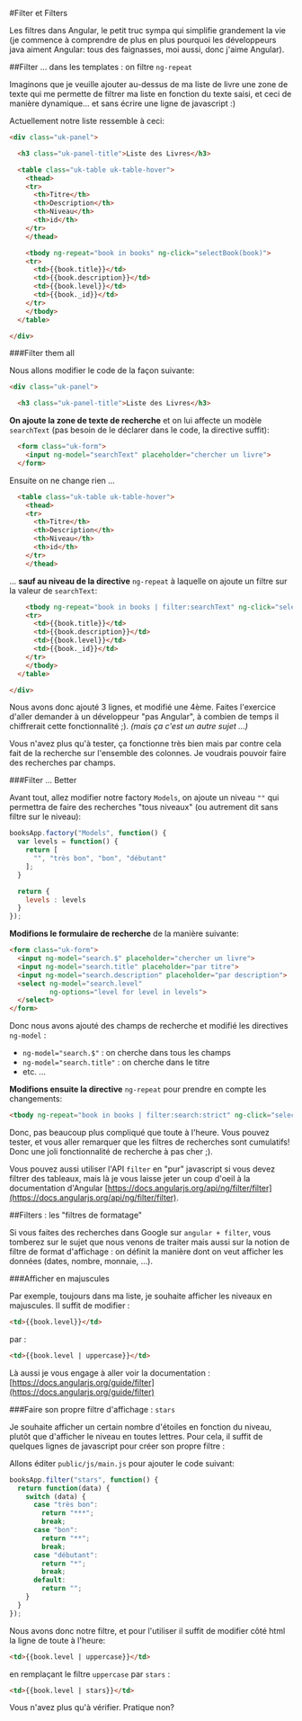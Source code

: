 #Filter et Filters

Les filtres dans Angular, le petit truc sympa qui simplifie grandement la vie (je commence à comprendre de plus en plus pourquoi les développeurs java aiment Angular: tous des faignasses, moi aussi, donc j'aime Angular). 

##Filter ... dans les templates : on filtre `ng-repeat`

Imaginons que je veuille ajouter au-dessus de ma liste de livre une zone de texte qui me permette de filtrer ma liste en fonction du texte saisi, et ceci de manière dynamique... et sans écrire une ligne de javascript :)

Actuellement notre liste ressemble à ceci:

```html
<div class="uk-panel">

  <h3 class="uk-panel-title">Liste des Livres</h3>

  <table class="uk-table uk-table-hover">
    <thead>
    <tr>
      <th>Titre</th>
      <th>Description</th>
      <th>Niveau</th>
      <th>id</th>
    </tr>
    </thead>

    <tbody ng-repeat="book in books" ng-click="selectBook(book)">
    <tr>
      <td>{{book.title}}</td>
      <td>{{book.description}}</td>
      <td>{{book.level}}</td>
      <td>{{book._id}}</td>
    </tr>
    </tbody>
  </table>

</div>
```

###Filter them all

Nous allons modifier le code de la façon suivante:

```html
<div class="uk-panel">

  <h3 class="uk-panel-title">Liste des Livres</h3>
```

**On ajoute la zone de texte de recherche** et on lui affecte un modèle `searchText` (pas besoin de le déclarer dans le code, la directive suffit):

```html
  <form class="uk-form">
    <input ng-model="searchText" placeholder="chercher un livre">
  </form>
```

Ensuite on ne change rien ...

```html
  <table class="uk-table uk-table-hover">
    <thead>
    <tr>
      <th>Titre</th>
      <th>Description</th>
      <th>Niveau</th>
      <th>id</th>
    </tr>
    </thead>
```

... **sauf au niveau de la directive** `ng-repeat` à laquelle on ajoute un filtre sur la valeur de `searchText`:

```html
    <tbody ng-repeat="book in books | filter:searchText" ng-click="selectBook(book)">
    <tr>
      <td>{{book.title}}</td>
      <td>{{book.description}}</td>
      <td>{{book.level}}</td>
      <td>{{book._id}}</td>
    </tr>
    </tbody>
  </table>

</div>
```

Nous avons donc ajouté 3 lignes, et modifié une 4ème. Faites l'exercice d'aller demander à un développeur "pas Angular", à combien de temps il chiffrerait cette fonctionnalité ;). *(mais ça c'est un autre sujet ...)*

Vous n'avez plus qu'à tester, ça fonctionne très bien mais par contre cela fait de la recherche sur l'ensemble des colonnes. Je voudrais pouvoir faire des recherches par champs.

###Filter ... Better

Avant tout, allez modifier notre factory `Models`, on ajoute un niveau `""` qui permettra de faire des recherches "tous niveaux" (ou autrement dit sans filtre sur le niveau): 

```javascript
booksApp.factory("Models", function() {
  var levels = function() {
    return [
      "", "très bon", "bon", "débutant"
    ];
  }

  return {
    levels : levels
  }
});
``` 

**Modifions le formulaire de recherche** de la manière suivante:

```html
<form class="uk-form">
  <input ng-model="search.$" placeholder="chercher un livre">
  <input ng-model="search.title" placeholder="par titre">
  <input ng-model="search.description" placeholder="par description">
  <select ng-model="search.level"
          ng-options="level for level in levels">
  </select>
</form>
```

Donc nous avons ajouté des champs de recherche et modifié les directives `ng-model` :

- `ng-model="search.$"` : on cherche dans tous les champs
- `ng-model="search.title"` : on cherche dans le titre
- etc. ...

**Modifions ensuite la directive** `ng-repeat` pour prendre en compte les changements:

```html
<tbody ng-repeat="book in books | filter:search:strict" ng-click="selectBook(book)">
```

Donc, pas beaucoup plus compliqué que toute à l'heure. Vous pouvez tester, et vous aller remarquer que les filtres de recherches sont cumulatifs! Donc une joli fonctionnalité de recherche à pas cher ;).

Vous pouvez aussi utiliser l'API `filter` en "pur" javascript si vous devez filtrer des tableaux, mais là je vous laisse jeter un coup d'oeil à la documentation d'Angular [https://docs.angularjs.org/api/ng/filter/filter](https://docs.angularjs.org/api/ng/filter/filter).

##Filters : les "filtres de formatage"

Si vous faites des recherches dans Google sur `angular + filter`, vous tomberez sur le sujet que nous venons de traiter mais aussi sur la notion de filtre de format d'affichage : on définit la manière dont on veut afficher les données (dates, nombre, monnaie, ...). 

###Afficher en majuscules

Par exemple, toujours dans ma liste, je souhaite afficher les niveaux en majuscules. Il suffit de modifier :

```html
<td>{{book.level}}</td>
```

par :

```html
<td>{{book.level | uppercase}}</td>
```

Là aussi je vous engage à aller voir la documentation : [https://docs.angularjs.org/guide/filter](https://docs.angularjs.org/guide/filter)

###Faire son propre filtre d'affichage : `stars`

Je souhaite afficher un certain nombre d'étoiles en fonction du niveau, plutôt que d'afficher le niveau en toutes lettres. Pour cela, il suffit de quelques lignes de javascript pour créer son propre filtre :

Allons éditer `public/js/main.js` pour ajouter le code suivant:

```javascript
booksApp.filter("stars", function() {
  return function(data) {
    switch (data) {
      case "très bon":
        return "***";
        break;
      case "bon":
        return "**";
        break;
      case "débutant":
        return "*";
        break;
      default:
        return "";
    }
  }
});
```

Nous avons donc notre filtre, et pour l'utiliser il suffit de modifier côté html la ligne de toute à l'heure:

```html
<td>{{book.level | uppercase}}</td>
```

en remplaçant le filtre `uppercase` par `stars` :

```html
<td>{{book.level | stars}}</td>
```

Vous n'avez plus qu'à vérifier. Pratique non?
